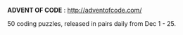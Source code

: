 **ADVENT OF CODE** : http://adventofcode.com/

50 coding puzzles, released in pairs daily from Dec 1 - 25.
